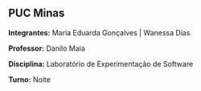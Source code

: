 ## PUC Minas

**Integrantes:**  Maria Eduarda Gonçalves | Wanessa Dias   


**Professor:**  Danilo Maia 
 

**Disciplina:**  Laboratório de Experimentação de Software
  

**Turno:**  Noite

